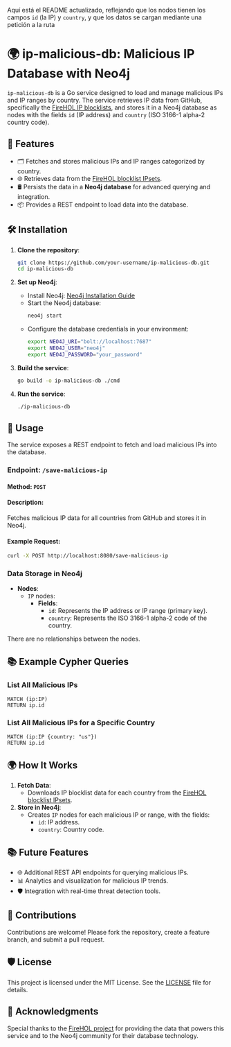 Aquí está el README actualizado, reflejando que los nodos tienen los campos `id` (la IP) y `country`, y que los datos se cargan mediante una petición a la ruta 
# 🌍 ip-malicious-db: Malicious IP Database with Neo4j

`ip-malicious-db` is a Go service designed to load and manage malicious IPs and IP ranges by country. The service retrieves IP data from GitHub, specifically the [FireHOL IP blocklists](https://github.com/firehol/blocklist-ipsets), and stores it in a Neo4j database as nodes with the fields `id` (IP address) and `country` (ISO 3166-1 alpha-2 country code).

## 🚀 Features

- 🗂️ Fetches and stores malicious IPs and IP ranges categorized by country.
- 🌐 Retrieves data from the [FireHOL blocklist IPsets](https://github.com/firehol/blocklist-ipsets).
- 🛢️ Persists the data in a **Neo4j database** for advanced querying and integration.
- 📦 Provides a REST endpoint to load data into the database.



## 🛠️ Installation

1. **Clone the repository**:
   ```bash
   git clone https://github.com/your-username/ip-malicious-db.git
   cd ip-malicious-db
   ```

2. **Set up Neo4j**:
   - Install Neo4j: [Neo4j Installation Guide](https://neo4j.com/docs/operations-manual/current/installation/)
   - Start the Neo4j database:
     ```bash
     neo4j start
     ```
   - Configure the database credentials in your environment:
     ```bash
     export NEO4J_URI="bolt://localhost:7687"
     export NEO4J_USER="neo4j"
     export NEO4J_PASSWORD="your_password"
     ```

3. **Build the service**:
   ```bash
   go build -o ip-malicious-db ./cmd
   ```

4. **Run the service**:
   ```bash
   ./ip-malicious-db
   ```



## 🔧 Usage

The service exposes a REST endpoint to fetch and load malicious IPs into the database.

### Endpoint: `/save-malicious-ip`

#### Method: `POST`

#### Description:
Fetches malicious IP data for all countries from GitHub and stores it in Neo4j.

#### Example Request:
```bash
curl -X POST http://localhost:8080/save-malicious-ip
```

### Data Storage in Neo4j

- **Nodes**:
  - `IP` nodes:
    - **Fields**:
      - `id`: Represents the IP address or IP range (primary key).
      - `country`: Represents the ISO 3166-1 alpha-2 code of the country.

There are no relationships between the nodes.


## 📚 Example Cypher Queries

### List All Malicious IPs
```cypher
MATCH (ip:IP)
RETURN ip.id
```

### List All Malicious IPs for a Specific Country
```cypher
MATCH (ip:IP {country: "us"})
RETURN ip.id
```



## 🌍 How It Works

1. **Fetch Data**: 
   - Downloads IP blocklist data for each country from the [FireHOL blocklist IPsets](https://github.com/firehol/blocklist-ipsets).
2. **Store in Neo4j**:
   - Creates `IP` nodes for each malicious IP or range, with the fields:
     - `id`: IP address.
     - `country`: Country code.



## 📚 Future Features

- 🌐 Additional REST API endpoints for querying malicious IPs.
- 📊 Analytics and visualization for malicious IP trends.
- 🛡️ Integration with real-time threat detection tools.



## 🤝 Contributions

Contributions are welcome! Please fork the repository, create a feature branch, and submit a pull request.



## 🛡️ License

This project is licensed under the MIT License. See the [LICENSE](LICENSE) file for details.



## 🌟 Acknowledgments

Special thanks to the [FireHOL project](https://github.com/firehol/blocklist-ipsets) for providing the data that powers this service and to the Neo4j community for their database technology.
